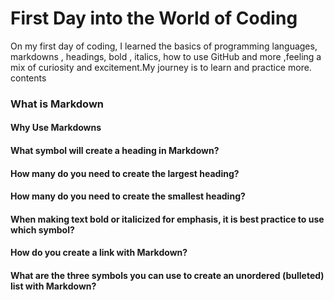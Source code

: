 # First Day  into the World of Coding

On my first day of coding, I learned the basics of programming languages, markdowns , headings, bold , italics, how to use GitHub and more ,feeling a mix of curiosity and excitement.My journey is to learn and  practice more.
 contents
### What is Markdown

#### Why Use Markdowns
#### What symbol will create a heading in Markdown?
#### How many do you need to create the largest heading?
#### How many do you need to create the smallest heading?
#### When making text bold or italicized for emphasis, it is best practice to use which symbol?
#### How do you create a link with Markdown?
#### What are the three symbols you can use to create an unordered (bulleted) list with Markdown?

 
